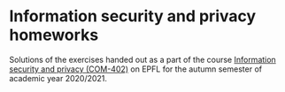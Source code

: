 # Information security and privacy homeworks

Solutions of the exercises handed out as a part of the course [Information security and privacy (COM-402)](https://com402.epfl.ch/) on EPFL for the autumn semester of academic year 2020/2021.
